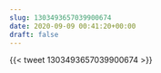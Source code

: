 ```yaml
---
slug: 1303493657039900674
date: 2020-09-09 00:41:20+00:00
draft: false
---
```


{{< tweet 1303493657039900674 >}}
